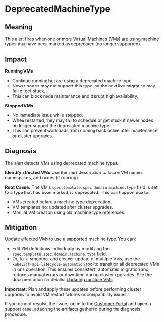 # DeprecatedMachineType

## Meaning
This alert fires when one or more Virtual Machines (VMs)
are using machine types that have been marked as deprecated (no
longer supported).

## Impact

**Running VMs**
- Continue running but are using a deprecated machine type.
- Newer nodes may not support this type, so the next live migration may
  fail or get stuck.
- This can block node maintenance and disrupt high availability.

**Stopped VMs**
- No immediate issue while stopped.
- When restarted, they may fail to schedule or get stuck if newer nodes
  no longer support the deprecated machine type.
- This can prevent workloads from coming back online after maintenance
  or cluster upgrades.

## Diagnosis
The alert detects VMs using deprecated machine types.

**Identify affected VMs**
   Use the alert description to locate VM names, namespaces, and nodes (if
running).

**Root Cause:**
The VM's `spec.template.spec.domain.machine.type` field is set to a type
that has been marked as deprecated. This can happen due to:

- VMs created before a machine type deprecation.
- VM templates not updated after cluster upgrades.
- Manual VM creation using old machine type references.

## Mitigation
Update affected VMs to use a supported machine type. You can:

- Edit VM definitions individually by modifying the
  `spec.template.spec.domain.machine.type` field.
- Or, for a smoother and cleaner update of multiple VMs, use the
  `kubevirt-api-lifecycle-automation` tool to transition all deprecated VMs
  in one operation. This ensures consistent, automated migration and reduces
  manual errors or downtime during cluster upgrades. See the documentation
  for details: [Updating multiple
VMs](https://docs.redhat.com/en/documentation/openshift_container_platform/4.18/html/virtualization/managing-vms#virt-updating-multiple-vms_virt-edit-vms)

**Important:** Plan and apply these updates before performing cluster
upgrades to avoid VM restart failures or compatibility issues.

If you cannot resolve the issue, log in to the
[Customer Portal](https://access.redhat.com) and open a support case,
attaching the artifacts gathered during the diagnosis procedure.